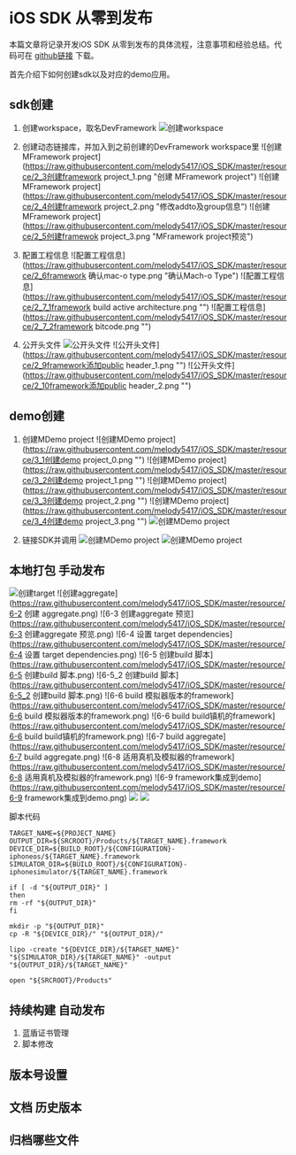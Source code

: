 # iOS SDK 从零到发布
本篇文章将记录开发iOS SDK 从零到发布的具体流程，注意事项和经验总结。代码可在 [github链接](https://github.com/melody5417/iOS_SDK) 下载。

首先介绍下如何创建sdk以及对应的demo应用。
## sdk创建
1. 创建workspace，取名DevFramework
![创建workspace](https://raw.githubusercontent.com/melody5417/iOS_SDK/master/resource/1创建workspace.png)

2. 创建动态链接库，并加入到之前创建的DevFramework workspace里
![创建 MFramework project](https://raw.githubusercontent.com/melody5417/iOS_SDK/master/resource/2_3创建framework project_1.png "创建 MFramework project")
![创建 MFramework project](https://raw.githubusercontent.com/melody5417/iOS_SDK/master/resource/2_4创建framework project_2.png "修改addto及group信息")
![创建 MFramework project](https://raw.githubusercontent.com/melody5417/iOS_SDK/master/resource/2_5创建framewok project_3.png "MFramework project预览")

3. 配置工程信息
![配置工程信息](https://raw.githubusercontent.com/melody5417/iOS_SDK/master/resource/2_6framework 确认mac-o type.png "确认Mach-o Type")
![配置工程信息](https://raw.githubusercontent.com/melody5417/iOS_SDK/master/resource/2_7_1framework build active architecture.png "")
![配置工程信息](https://raw.githubusercontent.com/melody5417/iOS_SDK/master/resource/2_7_2framework bitcode.png "")

4. 公开头文件
![公开头文件](https://raw.githubusercontent.com/melody5417/iOS_SDK/master/resource/2_8framework添加测试代码.png "")
![公开头文件](https://raw.githubusercontent.com/melody5417/iOS_SDK/master/resource/2_9framework添加public header_1.png "")
![公开头文件](https://raw.githubusercontent.com/melody5417/iOS_SDK/master/resource/2_10framework添加public header_2.png "")

## demo创建
1. 创建MDemo project
![创建MDemo project](https://raw.githubusercontent.com/melody5417/iOS_SDK/master/resource/3_1创建demo project_0.png "")
![创建MDemo project](https://raw.githubusercontent.com/melody5417/iOS_SDK/master/resource/3_2创建demo project_1.png "")
![创建MDemo project](https://raw.githubusercontent.com/melody5417/iOS_SDK/master/resource/3_3创建demo project_2.png "")
![创建MDemo project](https://raw.githubusercontent.com/melody5417/iOS_SDK/master/resource/3_4创建demo project_3.png "")
![创建MDemo project](https://raw.githubusercontent.com/melody5417/iOS_SDK/master/resource/4工程全部创建完预览.png "")

2. 链接SDK并调用
![创建MDemo project](https://raw.githubusercontent.com/melody5417/iOS_SDK/master/resource/5_1demo添加embeded和link.png "")
![创建MDemo project](https://raw.githubusercontent.com/melody5417/iOS_SDK/master/resource/5_2demo调用sdk.png "")

## 本地打包 手动发布

![创建target](https://raw.githubusercontent.com/melody5417/iOS_SDK/master/resource/6-1创建target.png)
![创建aggregate](https://raw.githubusercontent.com/melody5417/iOS_SDK/master/resource/6-2 创建 aggregate.png)
![6-3 创建aggregate 预览](https://raw.githubusercontent.com/melody5417/iOS_SDK/master/resource/6-3 创建aggregate 预览.png)
![6-4 设置 target dependencies](https://raw.githubusercontent.com/melody5417/iOS_SDK/master/resource/6-4 设置 target dependencies.png)
![6-5 创建build 脚本](https://raw.githubusercontent.com/melody5417/iOS_SDK/master/resource/6-5 创建build 脚本.png)
![6-5_2 创建build 脚本](https://raw.githubusercontent.com/melody5417/iOS_SDK/master/resource/6-5_2 创建build 脚本.png)
![6-6 build 模拟器版本的framework](https://raw.githubusercontent.com/melody5417/iOS_SDK/master/resource/6-6 build 模拟器版本的framework.png)
![6-6 build build镇机的framework](https://raw.githubusercontent.com/melody5417/iOS_SDK/master/resource/6-6 build build镇机的framework.png)
![6-7 build aggregate](https://raw.githubusercontent.com/melody5417/iOS_SDK/master/resource/6-7 build aggregate.png)
![6-8 适用真机及模拟器的framework](https://raw.githubusercontent.com/melody5417/iOS_SDK/master/resource/6-8 适用真机及模拟器的framework.png)
![6-9 framework集成到demo](https://raw.githubusercontent.com/melody5417/iOS_SDK/master/resource/6-9 framework集成到demo.png)
![](https://raw.githubusercontent.com/melody5417/iOS_SDK/master/resource/.png)
![](https://raw.githubusercontent.com/melody5417/iOS_SDK/master/resource/.png)

脚本代码

```
TARGET_NAME=${PROJECT_NAME}
OUTPUT_DIR=${SRCROOT}/Products/${TARGET_NAME}.framework
DEVICE_DIR=${BUILD_ROOT}/${CONFIGURATION}-iphoneos/${TARGET_NAME}.framework
SIMULATOR_DIR=${BUILD_ROOT}/${CONFIGURATION}-iphonesimulator/${TARGET_NAME}.framework

if [ -d "${OUTPUT_DIR}" ]
then
rm -rf "${OUTPUT_DIR}"
fi

mkdir -p "${OUTPUT_DIR}"
cp -R "${DEVICE_DIR}/" "${OUTPUT_DIR}/"

lipo -create "${DEVICE_DIR}/${TARGET_NAME}" "${SIMULATOR_DIR}/${TARGET_NAME}" -output "${OUTPUT_DIR}/${TARGET_NAME}"

open "${SRCROOT}/Products"
```


## 持续构建 自动发布
1. 蓝盾证书管理
2. 脚本修改
## 版本号设置
## 文档 历史版本
## 归档哪些文件


